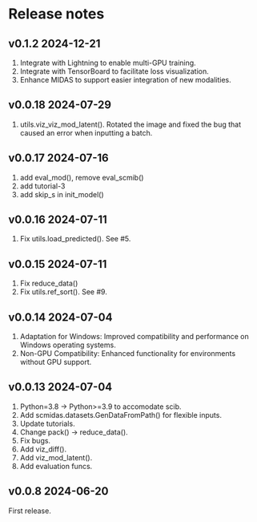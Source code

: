 # Release notes

## v0.1.2 2024-12-21

1. Integrate with Lightning to enable multi-GPU training.
2. Integrate with TensorBoard to facilitate loss visualization.
3. Enhance MIDAS to support easier integration of new modalities.

## v0.0.18 2024-07-29

1. utils.viz_viz_mod_latent(). Rotated the image and fixed the bug that caused an error when inputting a batch.

## v0.0.17  2024-07-16

1. add eval_mod(), remove eval_scmib()
2. add tutorial-3
3. add skip_s in init_model()

## v0.0.16  2024-07-11

1. Fix utils.load_predicted(). See #5.

## v0.0.15  2024-07-11

1. Fix reduce_data()
2. Fix utils.ref_sort(). See #9.

## v0.0.14  2024-07-04

1. Adaptation for Windows: Improved compatibility and performance on Windows operating systems.
2. Non-GPU Compatibility: Enhanced functionality for environments without GPU support.

## v0.0.13  2024-07-04

1. Python=3.8 -> Python>=3.9 to accomodate scib.
2. Add scmidas.datasets.GenDataFromPath() for flexible inputs.
3. Update tutorials.
4. Change pack() -> reduce_data().
5. Fix bugs.
6. Add viz_diff().
7. Add viz_mod_latent().
8. Add evaluation funcs.

## v0.0.8  2024-06-20

First release.
